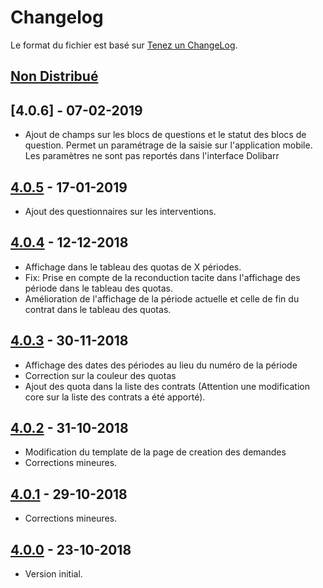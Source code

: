 # Changelog
Le format du fichier est basé sur [Tenez un ChangeLog](http://keepachangelog.com/fr/1.0.0/).

## [Non Distribué]

## [4.0.6] - 07-02-2019
- Ajout de champs sur les blocs de questions et le statut des blocs de question. Permet un paramétrage de la saisie sur l'application mobile. Les paramètres ne sont pas reportés dans l'interface Dolibarr

## [4.0.5] - 17-01-2019
- Ajout des questionnaires sur les interventions.

## [4.0.4] - 12-12-2018
- Affichage dans le tableau des quotas de X périodes.
- Fix: Prise en compte de la reconduction tacite dans l'affichage des période dans le tableau des quotas.
- Amélioration de l'affichage de la période actuelle et celle de fin du contrat dans le tableau des quotas.

## [4.0.3] - 30-11-2018
- Affichage des dates des périodes au lieu du numéro de la période
- Correction sur la couleur des quotas
- Ajout des quota dans la liste des contrats (Attention une modification core sur la liste des contrats a été apporté).

## [4.0.2] - 31-10-2018
- Modification du template de la page de creation des demandes
- Corrections mineures.

## [4.0.1] - 29-10-2018
- Corrections mineures.

## [4.0.0] - 23-10-2018
- Version initial.

[Non Distribué]: http://git.open-dsi.fr/dolibarr-extension/extendedintervention/compare/v4.0.5...HEAD
[4.0.5]: http://git.open-dsi.fr/dolibarr-extension/extendedintervention/commits/v4.0.5
[4.0.4]: http://git.open-dsi.fr/dolibarr-extension/extendedintervention/commits/v4.0.4
[4.0.3]: http://git.open-dsi.fr/dolibarr-extension/extendedintervention/commits/v4.0.3
[4.0.2]: http://git.open-dsi.fr/dolibarr-extension/extendedintervention/commits/v4.0.2
[4.0.1]: http://git.open-dsi.fr/dolibarr-extension/extendedintervention/commits/v4.0.1
[4.0.0]: http://git.open-dsi.fr/dolibarr-extension/extendedintervention/commits/v4.0.0
